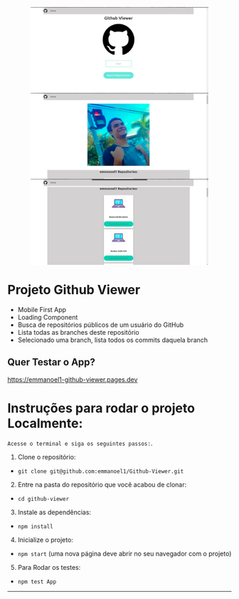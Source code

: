 <p align="center">
<img align="center" src="./login.png" alt="emmanoel1" width="400"/>
<img align="center" src="./profile-img.png" alt="emmanoel1" width="400"/>
<img align="center" src="./projects.png" alt="emmanoel1" width="400"/>
</p>

# Projeto Github Viewer
* Mobile First App
* Loading Component
* Busca de repositórios públicos de um usuário do GitHub
* Lista todas as branches deste repositório
* Selecionado uma branch, lista todos os commits daquela branch

## Quer Testar o App?
https://emmanoel1-github-viewer.pages.dev

# Instruções para rodar o projeto Localmente:

`Acesse o terminal e siga os seguintes passos:`.

1. Clone o repositório:

  * `git clone git@github.com:emmanoel1/Github-Viewer.git`
  
2. Entre na pasta do repositório que você acabou de clonar:

  * `cd github-viewer`

3. Instale as dependências:

  * `npm install`

4. Inicialize o projeto:

  * `npm start` (uma nova página deve abrir no seu navegador com o projeto)

5. Para Rodar os testes:

  * `npm test App`

---
